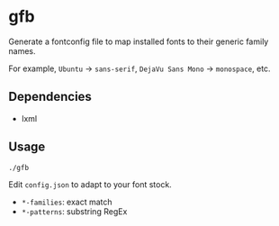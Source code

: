 # gfb

Generate a fontconfig file to map installed fonts to their generic family names.

For example, `Ubuntu` -> `sans-serif`, `DejaVu Sans Mono` -> `monospace`, etc.

## Dependencies

- lxml

## Usage

    ./gfb

Edit `config.json` to adapt to your font stock.

- `*-families`: exact match
- `*-patterns`: substring RegEx
